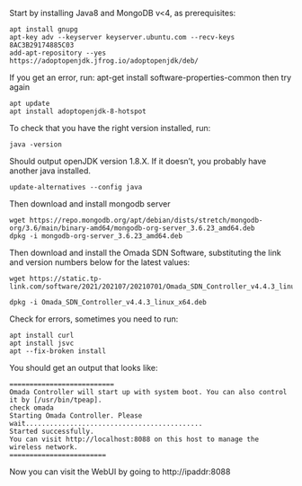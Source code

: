 Start by installing Java8 and MongoDB v<4, as prerequisites:

	apt install gnupg
	apt-key adv --keyserver keyserver.ubuntu.com --recv-keys 8AC3B29174885C03
	add-apt-repository --yes https://adoptopenjdk.jfrog.io/adoptopenjdk/deb/

If you get an error, run: apt-get install software-properties-common then try again

	apt update
	apt install adoptopenjdk-8-hotspot
	
To check that you have the right version installed, run:
	
	java -version
	
Should output openJDK version 1.8.X.  If it doesn’t, you probably have another java installed.

	update-alternatives --config java
	
Then download and install mongodb server
	
	wget https://repo.mongodb.org/apt/debian/dists/stretch/mongodb-org/3.6/main/binary-amd64/mongodb-org-server_3.6.23_amd64.deb 
	dpkg -i mongodb-org-server_3.6.23_amd64.deb

Then download and install the Omada SDN Software, substituting the link and version numbers below for the latest values:
	
	wget https://static.tp-link.com/software/2021/202107/20210701/Omada_SDN_Controller_v4.4.3_linux_x64.deb

	dpkg -i Omada_SDN_Controller_v4.4.3_linux_x64.deb

Check for errors, sometimes you need to run:
	
	apt install curl
	apt install jsvc
	apt --fix-broken install

You should get an output that looks like:

	==========================
	Omada Controller will start up with system boot. You can also control it by [/usr/bin/tpeap]. 
	check omada
	Starting Omada Controller. Please wait............................................
	Started successfully.
	You can visit http://localhost:8088 on this host to manage the wireless network.
	========================

Now you can visit the WebUI by going to http://ipaddr:8088
